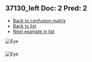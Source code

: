 ## 37130_left Doc: 2 Pred: 2
- [Back to confusion matrix](https://github.com/juliandewit/kaggle_retinopathy/blob/master/matrix.md)
- [Back to list](https://github.com/juliandewit/kaggle_retinopathy/blob/master/lists/22/list.md)
- [Next example in list](https://github.com/juliandewit/kaggle_retinopathy/blob/master/lists/22/37/37174_left.md)

![Eye](https://retinopaty.blob.core.windows.net/size1024/37130_left_2.jpeg)

### 

![Eye]()
